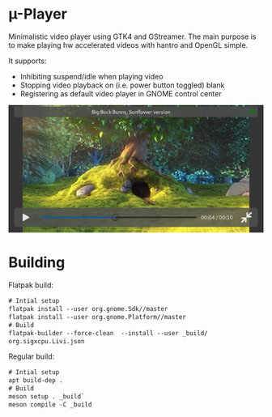µ-Player
========

Minimalistic video player using GTK4 and GStreamer. The main purpose is to make
playing hw accelerated videos with hantro and OpenGL simple.

It supports:

- Inhibiting suspend/idle when playing video
- Stopping video playback on (i.e. power button toggled) blank
- Registering as default video player in GNOME control center

![Playing video in landscape fullscreen mode](screenshots/landscape-fullscreen.png)

Building
========

Flatpak build:

    # Intial setup
    flatpak install --user org.gnome.Sdk//master
    flatpak install --user org.gnome.Platform//master
    # Build
    flatpak-builder --force-clean  --install --user _build/ org.sigxcpu.Livi.json

Regular build:

    # Intial setup
    apt build-dep .
    # Build
    meson setup . _build`
    meson compile -C _build
